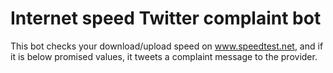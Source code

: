 # Internet speed Twitter complaint bot

This bot checks your download/upload speed on www.speedtest.net, and if it is below promised values, it tweets a complaint message to the provider.
